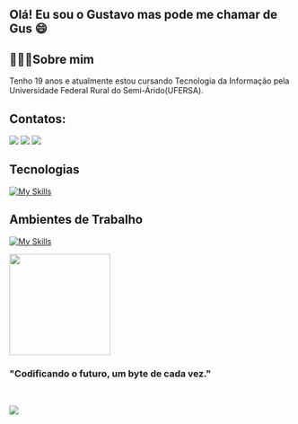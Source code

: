 ## Olá! Eu sou o Gustavo mas pode me chamar de Gus 😄

## 🧑🏽‍💻Sobre mim

Tenho 19 anos e atualmente estou cursando Tecnologia da Informação pela Universidade Federal Rural do Semi-Árido(UFERSA).

## Contatos:

<div>
<a href="mailto:joaogustavolima084@gmail.com" target="_blank"><img src="https://img.shields.io/badge/Gmail-D14836?style=for-the-badge&logo=gmail&logoColor=white" target="_blank"/></a>
<a href="https://www.linkedin.com/in/jo%C3%A3o-gustavo-souza-lima-669869245/" target="_blank"><img src="https://img.shields.io/badge/LinkedIn-0077B5?style=for-the-badge&logo=linkedin&logoColor=white" target="_blank"/></a>
<a href="https://www.instagram.com/gustavo.jsl_/" target="_blank"><img src="https://img.shields.io/badge/Instagram-E4405F?style=for-the-badge&logo=instagram&logoColor=white" target="_blank"/></a>
</div>

## Tecnologias

[![My Skills](https://skillicons.dev/icons?i=py,c,js,html,css,git,github)](https://skillicons.dev)

## Ambientes de Trabalho

[![My Skills](https://skillicons.dev/icons?i=pycharm,vscode)](https://skillicons.dev)

<div>
<img height="180em" src="https://github-readme-stats.vercel.app/api/top-langs/?username=gusjjpv&layout=compact&langs_count=7&theme=Claro+"/>

### "Codificando o futuro, um byte de cada vez."

<br/>

[![](https://visitcount.itsvg.in/api?id=gusjjpv&icon=9&color=11)](https://visitcount.itsvg.in)
